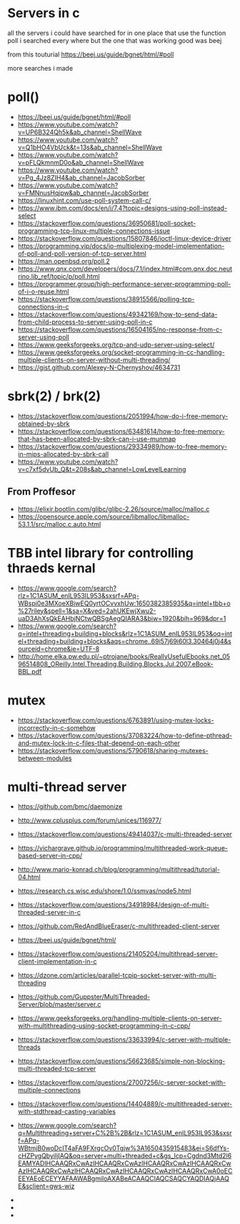 # Servers in c 

all the servers i could have searched for in one place 
that use the function poll 
i searched every where 
but the one that was working good was beej 

from this touturial https://beej.us/guide/bgnet/html/#poll


more searches i made

# poll()

* https://beej.us/guide/bgnet/html/#poll
* https://www.youtube.com/watch?v=UP6B324Qh5k&ab_channel=ShellWave
* https://www.youtube.com/watch?v=Q1bHO4VbUck&t=13s&ab_channel=ShellWave
* https://www.youtube.com/watch?v=pFLQkmnmD0o&ab_channel=ShellWave
* https://www.youtube.com/watch?v=Pg_4Jz8ZIH4&ab_channel=JacobSorber
* https://www.youtube.com/watch?v=FMNnusHqjpw&ab_channel=JacobSorber
* https://linuxhint.com/use-poll-system-call-c/
* https://www.ibm.com/docs/en/i/7.4?topic=designs-using-poll-instead-select
* https://stackoverflow.com/questions/36950681/poll-socket-programming-tcp-linux-multiple-connections-issue
* https://stackoverflow.com/questions/15807846/ioctl-linux-device-driver
* https://programming.vip/docs/io-multiplexing-model-implementation-of-poll-and-poll-version-of-tcp-server.html
* https://man.openbsd.org/poll.2
* https://www.qnx.com/developers/docs/7.1/index.html#com.qnx.doc.neutrino.lib_ref/topic/p/poll.html
* https://programmer.group/high-performance-server-programming-poll-of-i-o-reuse.html
* https://stackoverflow.com/questions/38915566/polling-tcp-connections-in-c
* https://stackoverflow.com/questions/49342169/how-to-send-data-from-child-process-to-server-using-poll-in-c
* https://stackoverflow.com/questions/16504165/no-response-from-c-server-using-poll
* https://www.geeksforgeeks.org/tcp-and-udp-server-using-select/
* https://www.geeksforgeeks.org/socket-programming-in-cc-handling-multiple-clients-on-server-without-multi-threading/
* https://gist.github.com/Alexey-N-Chernyshov/4634731


# sbrk(2) / brk(2)

* https://stackoverflow.com/questions/2051994/how-do-i-free-memory-obtained-by-sbrk
* https://stackoverflow.com/questions/63481614/how-to-free-memory-that-has-been-allocated-by-sbrk-can-i-use-munmap
* https://stackoverflow.com/questions/29334989/how-to-free-memory-in-mips-allocated-by-sbrk-call
* https://www.youtube.com/watch?v=c7xf5dvUb_Q&t=208s&ab_channel=LowLevelLearning

## From Proffesor 

* https://elixir.bootlin.com/glibc/glibc-2.26/source/malloc/malloc.c
* https://opensource.apple.com/source/libmalloc/libmalloc-53.1.1/src/malloc.c.auto.html

# TBB intel library for controlling thraeds kernal

* https://www.google.com/search?rlz=1C1ASUM_enIL953IL953&sxsrf=APq-WBspi0e3MXoeXBiwEQ0yrtOCvvxhUw:1650382385935&q=intel+tbb+o%27riley&spell=1&sa=X&ved=2ahUKEwjXwu2-uaD3AhXsQkEAHbjNCtwQBSgAegQIARA3&biw=1920&bih=969&dpr=1
* https://www.google.com/search?q=intel+threading+building+blocks&rlz=1C1ASUM_enIL953IL953&oq=intel+threading+building+blocks&aqs=chrome..69i57j69i60l3.30464j0j4&sourceid=chrome&ie=UTF-8
* http://home.elka.pw.edu.pl/~ptrojane/books/ReallyUsefulEbooks.net_0596514808_OReilly.Intel.Threading.Building.Blocks.Jul.2007.eBook-BBL.pdf

# mutex 

* https://stackoverflow.com/questions/6763891/using-mutex-locks-incorrectly-in-c-somehow
* https://stackoverflow.com/questions/37083224/how-to-define-pthread-and-mutex-lock-in-c-files-that-depend-on-each-other
* https://stackoverflow.com/questions/5790618/sharing-mutexes-between-modules

# multi-thread server

* https://github.com/bmc/daemonize
* http://www.cplusplus.com/forum/unices/116977/
* https://stackoverflow.com/questions/49414037/c-multi-threaded-server
* https://vichargrave.github.io/programming/multithreaded-work-queue-based-server-in-cpp/
* http://www.mario-konrad.ch/blog/programming/multithread/tutorial-04.html
* https://research.cs.wisc.edu/shore/1.0/ssmvas/node5.html
* https://stackoverflow.com/questions/34918984/design-of-multi-threaded-server-in-c
* https://github.com/RedAndBlueEraser/c-multithreaded-client-server
* https://beej.us/guide/bgnet/html/
* https://stackoverflow.com/questions/21405204/multithread-server-client-implementation-in-c
* https://dzone.com/articles/parallel-tcpip-socket-server-with-multi-threading
* https://github.com/Guppster/MultiThreaded-Server/blob/master/server.c
* https://www.geeksforgeeks.org/handling-multiple-clients-on-server-with-multithreading-using-socket-programming-in-c-cpp/
* https://stackoverflow.com/questions/33633994/c-server-with-multiple-threads
* https://stackoverflow.com/questions/56623685/simple-non-blocking-multi-threaded-tcp-server
* https://stackoverflow.com/questions/27007256/c-server-socket-with-multiple-connections
* https://stackoverflow.com/questions/14404889/c-multithreaded-server-with-stdthread-casting-variables
* https://www.google.com/search?q=Multithreading+server+C%2B%2B&rlz=1C1ASUM_enIL953IL953&sxsrf=APq-WBtmjB0woDcIT4aFA9FXrgcOv0Tgjw%3A1650435915483&ei=S6dfYs-cHZPygQbyiIjIAQ&oq=server+multi+threaded+c&gs_lcp=Cgdnd3Mtd2l6EAMYADIHCAAQRxCwAzIHCAAQRxCwAzIHCAAQRxCwAzIHCAAQRxCwAzIHCAAQRxCwAzIHCAAQRxCwAzIHCAAQRxCwAzIHCAAQRxCwA0oECEEYAEoECEYYAFAAWABgmiloAXABeACAAQCIAQCSAQCYAQDIAQjAAQE&sclient=gws-wiz
* 











* 
* 


